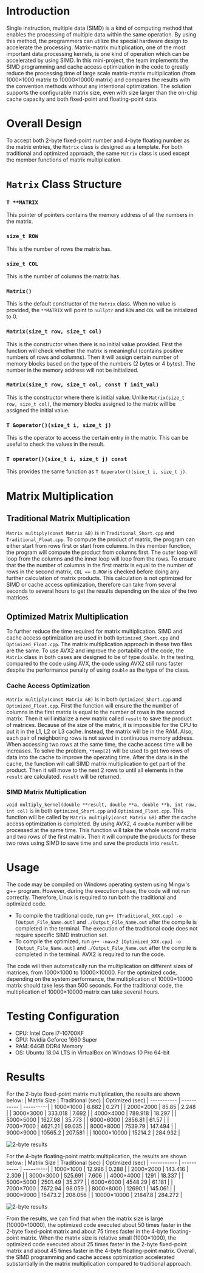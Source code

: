 # Introduction
Single instruction, multiple data (SIMD) is a kind of computing method that enables the processing of multiple data within the same operation. By using this method, the programmers can utilize the special hardware design to accelerate the processing. Matrix-matrix multiplication, one of the most important data processing kernels, is one kind of operation which can be accelerated by using SIMD. In this mini-project, the team implements the SIMD programming and cache access optimization in the code to greatly reduce the processing time of large scale matrix-matrix multiplication (from 1000×1000 matrix to 10000×10000 matrix) and compares the results with the convention methods without any intentional optimization. The solution supports the configurable matrix size, even with size larger than the on-chip cache capacity and both fixed-point and floating-point data. 

# Overall Design
To accept both 2-byte fixed-point number and 4-byte floating number as the matrix entries, the `Matrix` class is designed as a template. For both traditional and optimized approach, the same `Matrix` class is used except the member functions of matrix multiplication.

# `Matrix` Class Structure
### `T **MATRIX`
This pointer of pointers contains the memory address of all the numbers in the matrix.
### `size_t ROW`
This is the number of rows the matrix has.
### `size_t COL`
This is the number of columns the matrix has.
### `Matrix()`
This is the default constructor of the `Matrix` class. When no value is provided, the `**MATRIX` will point to `nullptr` and `ROW` and `COL` will be initialized to 0. 

### `Matrix(size_t row, size_t col)`
This is the constructor when there is no initial value provided. First the function will check whether the matrix is meaningful (contains positive numbers of rows and columns). Then it will assign certain number of memory blocks based on the type of the numbers (2 bytes or 4 bytes). The number in the memory address will not be initialized.

### `Matrix(size_t row, size_t col, const T init_val)`
This is the constructor where there is initial value. Unlike `Matrix(size_t row, size_t col)`, the memory blocks assigned to the matrix will be assigned the initial value.

### `T &operator()(size_t i, size_t j)`
This is the operator to access the certain entry in the matrix. This can be useful to check the values in the result.

### `T operator()(size_t i, size_t j) const`
This provides the same function as `T &operator()(size_t i, size_t j)`.

# Matrix Multiplication
## Traditional Matrix Multiplication
`Matrix multiply(const Matrix &B)` is in `Traditional_Short.cpp` and `Traditional_Float.cpp`. To compute the product of matrix, the program can either start from rows first or start from columns. In this member function, the program will compute the product from columns first. The outer loop will loop from the columns and the inner loop will loop from the rows. To ensure that the the number of columns in the first matrix is equal to the number of rows in the second matrix, `COL == B.ROW` is checked before doing any further calculation of matrix products. This calculation is not optimized for SIMD or cache access optimization, therefore can take from several seconds to several hours to get the results depending on the size of the two matrices. 

## Optimized Matrix Multiplication
To further reduce the time required for matrix multiplication. SIMD and cache access optimization are used in both `Optimized_Short.cpp` and `Optimized_Float.cpp`. The matrix multiplication approach in these two files are the same. To use AVX2 and improve the portability of the code, the `Matrix` class in both cases are designed to be of type `double`. In the testing, compared to the code using AVX, the code using AVX2 still runs faster despite the performance penalty of using `double` as the type of the class.
### Cache Access Optimization
`Matrix multiply(const Matrix &B)` is in both `Optimized_Short.cpp` and `Optimized_Float.cpp`. First the function will ensure the the number of columns in the first matrix is equal to the number of rows in the second matrix. Then it will initialize a new matrix called `result` to save the product of matrices. Because of the size of the matrix, it is impossible for the CPU to put it in the L1, L2 or L3 cache. Instead, the matrix will be in the RAM. Also, each pair of neighboring rows is not saved in continuous memory address. When accessing two rows at the same time, the cache access time will be increases. To solve the problem, `*temp[2]` will be used to get two rows of data into the cache to improve the operating time. After the data is in the cache, the function will call SIMD matrix multiplication to get part of the product. Then it will move to the next 2 rows to until all elements in the `result` are calculated. `result` will be returned.
### SIMD Matrix Multiplication
`void multiply_kernel(double **result, double **a, double **b, int row, int col)` is in both `Optimized_Short.cpp` and `Optimized_Float.cpp`. This function will be called by `Matrix multiply(const Matrix &B)` after the cache access optimization is completed. By using AVX2, 4 `double` number will be processed at the same time. This function will take the whole second matrix and two rows of the first matrix. Then it will compute the products for these two rows using SIMD to save time and save the products into `result`.

# Usage
The code may be compiled on Windows operating system using Mingw's g++ program. However, during the execution phase, the code will not run correctly. Therefore, Linux is required to run both the traditional and optimized code. 
- To compile the traditional code, run
`g++ [Traditional_XXX.cpp] -o [Output_File_Name.out]` and `./Output_File_Name.out` after the compile is completed in the terminal. The execution of the traditional code does not require specific SIMD instruction set.
- To compile the optimized, run `g++ -mavx2 [Optimized_XXX.cpp] -o [Output_File_Name.out]` and `./Output_File_Name.out` after the compile is completed in the terminal. AVX2 is required to run the code.

The code will then automatically run the multiplication on different sizes of matrices, from 1000×1000 to 10000×10000. For the optimized code, depending on the system performance, the multiplication of 10000×10000 matrix should take less than 500 seconds. For the traditional code, the multiplication of 10000×10000 matrix can take several hours.

# Testing Configuration
- CPU: Intel Core i7-10700KF
- GPU: Nvidia Geforce 1660 Super
- RAM: 64GB DDR4 Memory
- OS:  Ubuntu 18.04 LTS in VirtualBox on Windows 10 Pro 64-bit

# Results
For the 2-byte fixed-point matrix multiplication, the results are shown below:
| Matrix Size | Traditional (sec) | Optimized (sec)
| ----------- | ----------- | ----------|
| 1000×1000 | 6.882 | 0.271 |
| 2000×2000 | 85.85 | 2.248 |
| 3000×3000 | 333.018 | 7.692 |
| 4000×4000 | 789.918 | 18.297 |
| 5000×5000 | 1627.98 | 35.773 |
| 6000×6000 | 2856.81 | 61.57 |
| 7000×7000 | 4621.21 | 99.035 |
| 8000×8000 | 7539.79 | 147.494 |
| 9000×9000 | 10565.2 | 207.581 |
| 10000×10000 | 15214.2 | 284.932 |

![2-byte results](./short.svg)

For the 4-byte floating-point matrix multiplication, the results are shown below:
| Matrix Size | Traditional (sec) | Optimized (sec)
| ----------- | ----------- | ----------|
| 1000×1000 | 12.996 | 0.288 |
| 2000×2000 | 143.416 | 2.309 |
| 3000×3000 | 525.691 | 7.606 |
| 4000×4000 | 1291 | 18.337 |
| 5000×5000 | 2501.49 | 35.377 |
| 6000×6000 | 4548.29 | 61.181 |
| 7000×7000 | 7672.94 | 98.059 |
| 8000×8000 | 12690.1 | 145.061 |
| 9000×9000 | 15473.2 | 208.056 |
| 10000×10000 | 21847.8 | 284.272 |

![2-byte results](./float.svg)

From the results, we can find that when the matrix size is large (10000×10000), the optimized code executed about 50 times faster in the 2-byte fixed-point matrix and about 75 times faster in the 4-byte floating-point matrix. When the matrix size is relative small (1000×1000), the optimized code executed about 25 times faster in the 2-byte fixed-point matrix and about 45 times faster in the 4-byte floating-point matrix. Overall, the SIMD programming and cache access optimization accelerated substantially in the matrix multiplication compared to traditional approach.
